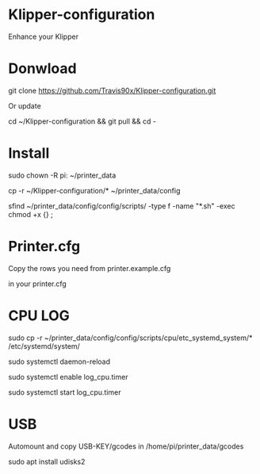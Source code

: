 # Klipper-configuration
Enhance your Klipper

# Donwload

git clone https://github.com/Travis90x/Klipper-configuration.git

Or update

cd ~/Klipper-configuration && git pull && cd -

# Install

sudo chown -R pi: ~/printer_data

cp -r ~/Klipper-configuration/* ~/printer_data/config

sfind ~/printer_data/config/config/scripts/ -type f -name "*.sh" -exec chmod +x {} \;


# Printer.cfg
Copy the rows you need from printer.example.cfg

in your printer.cfg

# CPU LOG

sudo cp -r ~/printer_data/config/config/scripts/cpu/etc_systemd_system/* /etc/systemd/system/

sudo systemctl daemon-reload 

sudo systemctl enable log_cpu.timer

sudo systemctl start log_cpu.timer


#  USB

Automount and copy USB-KEY/gcodes in /home/pi/printer_data/gcodes

sudo apt install udisks2
